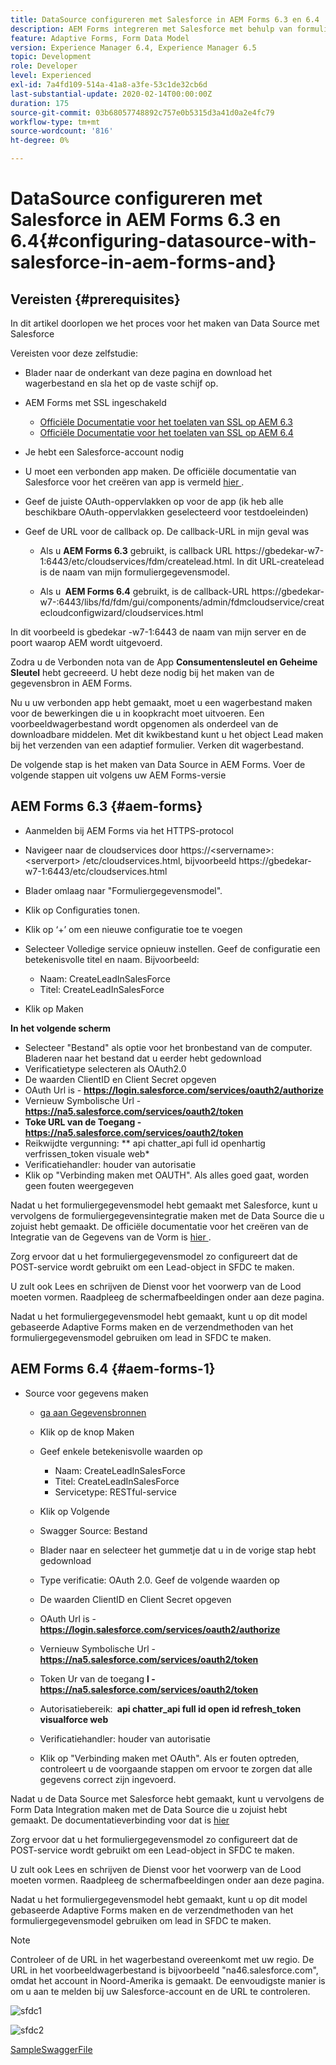 ```yaml
---
title: DataSource configureren met Salesforce in AEM Forms 6.3 en 6.4
description: AEM Forms integreren met Salesforce met behulp van formuliergegevensmodel
feature: Adaptive Forms, Form Data Model
version: Experience Manager 6.4, Experience Manager 6.5
topic: Development
role: Developer
level: Experienced
exl-id: 7a4fd109-514a-41a8-a3fe-53c1de32cb6d
last-substantial-update: 2020-02-14T00:00:00Z
duration: 175
source-git-commit: 03b68057748892c757e0b5315d3a41d0a2e4fc79
workflow-type: tm+mt
source-wordcount: '816'
ht-degree: 0%

---
```


# DataSource configureren met Salesforce in AEM Forms 6.3 en 6.4{#configuring-datasource-with-salesforce-in-aem-forms-and}

## Vereisten {#prerequisites}

In dit artikel doorlopen we het proces voor het maken van Data Source met Salesforce

Vereisten voor deze zelfstudie:

* Blader naar de onderkant van deze pagina en download het wagerbestand en sla het op de vaste schijf op.
* AEM Forms met SSL ingeschakeld

   * [ Officiële Documentatie voor het toelaten van SSL op AEM 6.3 ](https://helpx.adobe.com/nl/experience-manager/6-3/sites/administering/using/ssl-by-default.html)
   * [ Officiële Documentatie voor het toelaten van SSL op AEM 6.4 ](https://helpx.adobe.com/nl/experience-manager/6-4/sites/administering/using/ssl-by-default.html)

* Je hebt een Salesforce-account nodig
* U moet een verbonden app maken. De officiële documentatie van Salesforce voor het creëren van app is vermeld [ hier ](https://help.salesforce.com/articleView?id=connected_app_create.htm&amp;type=0).
* Geef de juiste OAuth-oppervlakken op voor de app (ik heb alle beschikbare OAuth-oppervlakken geselecteerd voor testdoeleinden)
* Geef de URL voor de callback op. De callback-URL in mijn geval was

   * Als u **AEM Forms 6.3** gebruikt, is callback URL https://gbedekar-w7-1:6443/etc/cloudservices/fdm/createlead.html. In dit URL-createlead is de naam van mijn formuliergegevensmodel.

   * Als u **&#x200B; AEM Forms 6.4** gebruikt, is de callback-URL https://gbedekar-w7-:6443/libs/fd/fdm/gui/components/admin/fdmcloudservice/createcloudconfigwizard/cloudservices.html

In dit voorbeeld is gbedekar -w7-1:6443 de naam van mijn server en de poort waarop AEM wordt uitgevoerd.

Zodra u de Verbonden nota van de App **Consumentensleutel en Geheime Sleutel** hebt gecreeerd. U hebt deze nodig bij het maken van de gegevensbron in AEM Forms.

Nu u uw verbonden app hebt gemaakt, moet u een wagerbestand maken voor de bewerkingen die u in koopkracht moet uitvoeren. Een voorbeeldwagerbestand wordt opgenomen als onderdeel van de downloadbare middelen. Met dit kwikbestand kunt u het object Lead maken bij het verzenden van een adaptief formulier. Verken dit wagerbestand.

De volgende stap is het maken van Data Source in AEM Forms. Voer de volgende stappen uit volgens uw AEM Forms-versie

## AEM Forms 6.3 {#aem-forms}

* Aanmelden bij AEM Forms via het HTTPS-protocol
* Navigeer naar de cloudservices door https://&lt;servername>:&lt;serverport> /etc/cloudservices.html, bijvoorbeeld https://gbedekar-w7-1:6443/etc/cloudservices.html
* Blader omlaag naar &quot;Formuliergegevensmodel&quot;.
* Klik op Configuraties tonen.
* Klik op ‘+’ om een nieuwe configuratie toe te voegen
* Selecteer Volledige service opnieuw instellen. Geef de configuratie een betekenisvolle titel en naam. Bijvoorbeeld:

   * Naam: CreateLeadInSalesForce
   * Titel: CreateLeadInSalesForce

* Klik op Maken

**In het volgende scherm &#x200B;**

* Selecteer &quot;Bestand&quot; als optie voor het bronbestand van de computer. Bladeren naar het bestand dat u eerder hebt gedownload
* Verificatietype selecteren als OAuth2.0
* De waarden ClientID en Client Secret opgeven
* OAuth Url is - **https://login.salesforce.com/services/oauth2/authorize**
* Vernieuw Symbolische Url - **https://na5.salesforce.com/services/oauth2/token**
* **Toke URL van de Toegang - https://na5.salesforce.com/services/oauth2/token**
* Reikwijdte vergunning: ** api   chatter_api full id   openhartig   verfrissen_token visuale web*
* Verificatiehandler: houder van autorisatie
* Klik op &quot;Verbinding maken met OAUTH&quot;. Als alles goed gaat, worden geen fouten weergegeven

Nadat u het formuliergegevensmodel hebt gemaakt met Salesforce, kunt u vervolgens de formuliergegevensintegratie maken met de Data Source die u zojuist hebt gemaakt. De officiële documentatie voor het creëren van de Integratie van de Gegevens van de Vorm is [ hier ](https://helpx.adobe.com/nl/aem-forms/6-3/data-integration.html).

Zorg ervoor dat u het formuliergegevensmodel zo configureert dat de POST-service wordt gebruikt om een Lead-object in SFDC te maken.

U zult ook Lees en schrijven de Dienst voor het voorwerp van de Lood moeten vormen. Raadpleeg de schermafbeeldingen onder aan deze pagina.

Nadat u het formuliergegevensmodel hebt gemaakt, kunt u op dit model gebaseerde Adaptive Forms maken en de verzendmethoden van het formuliergegevensmodel gebruiken om lead in SFDC te maken.

## AEM Forms 6.4 {#aem-forms-1}

* Source voor gegevens maken

   * [ ga aan Gegevensbronnen ](http://localhost:4502/libs/fd/fdm/gui/components/admin/fdmcloudservice/fdm.html/conf/global)

   * Klik op de knop Maken
   * Geef enkele betekenisvolle waarden op

      * Naam: CreateLeadInSalesForce
      * Titel: CreateLeadInSalesForce
      * Servicetype: RESTful-service

   * Klik op Volgende
   * Swagger Source: Bestand
   * Blader naar en selecteer het gummetje dat u in de vorige stap hebt gedownload
   * Type verificatie: OAuth 2.0. Geef de volgende waarden op
   * De waarden ClientID en Client Secret opgeven
   * OAuth Url is - **https://login.salesforce.com/services/oauth2/authorize**
   * Vernieuw Symbolische Url - **https://na5.salesforce.com/services/oauth2/token**
   * Token Ur van de toegang **l - https://na5.salesforce.com/services/oauth2/token**
   * Autorisatiebereik: **&#x200B; api chatter_api full id open id refresh_token visualforce web**
   * Verificatiehandler: houder van autorisatie
   * Klik op &quot;Verbinding maken met OAuth&quot;. Als er fouten optreden, controleert u de voorgaande stappen om ervoor te zorgen dat alle gegevens correct zijn ingevoerd.

Nadat u de Data Source met Salesforce hebt gemaakt, kunt u vervolgens de Form Data Integration maken met de Data Source die u zojuist hebt gemaakt. De documentatieverbinding voor dat is [ hier ](https://helpx.adobe.com/nl/experience-manager/6-4/forms/using/create-form-data-models.html)

Zorg ervoor dat u het formuliergegevensmodel zo configureert dat de POST-service wordt gebruikt om een Lead-object in SFDC te maken.

U zult ook Lees en schrijven de Dienst voor het voorwerp van de Lood moeten vormen. Raadpleeg de schermafbeeldingen onder aan deze pagina.

Nadat u het formuliergegevensmodel hebt gemaakt, kunt u op dit model gebaseerde Adaptive Forms maken en de verzendmethoden van het formuliergegevensmodel gebruiken om lead in SFDC te maken.

>[!NOTE]
>
>Controleer of de URL in het wagerbestand overeenkomt met uw regio. De URL in het voorbeeldwagerbestand is bijvoorbeeld &quot;na46.salesforce.com&quot;, omdat het account in Noord-Amerika is gemaakt. De eenvoudigste manier is om u aan te melden bij uw Salesforce-account en de URL te controleren.

![ sfdc1 ](assets/sfdc1.gif)

![ sfdc2 ](assets/sfdc2.png)

[SampleSwaggerFile](assets/swagger-sales-force-lead.json)
